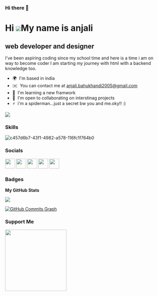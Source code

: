 ### Hi there 👋

<!--
**3188ab/3188ab** is a ✨ _special_ ✨ repository because its `README.md` (this file) appears on your GitHub profile.

Here are some ideas to get you started:

- 🔭 I’m currently working on ...
- 🌱 I’m currently learning ...
- 👯 I’m looking to collaborate on ...
- 🤔 I’m looking for help with ...
- 💬 Ask me about ...
- 📫 How to reach me: ...
- 😄 Pronouns: ...
- ⚡ Fun fact: ...
-->
Hi ![](https://user-images.githubusercontent.com/18350557/176309783-0785949b-9127-417c-8b55-ab5a4333674e.gif)My name is anjali
==============================================================================================================================

web developer and designer
--------------------------

I've been aspiring coding since my school time and here is a time i am on way to become coder I am starting my journey with html with a backend knowledge too.

* 🌍  I'm based in india
* ✉️  You can contact me at [anjali.bahukhandi2005@gmail.com](mailto:anjali.bahukhandi2005@gmail.com)
* 🧠  I'm learning a new framwork
* 🤝  I'm open to collaborating on interstinag projects
* ⚡  i'm a spiderman...just a secret bw you and me.oky!! :)

<a href="https://www.github.com/3188ab" target="_blank" rel="noreferrer"><img
src="https://img.shields.io/github/followers/3188ab?logo=github&style=for-the-badge&color=3382ed&labelColor=000000" /></a>

### Skills


![c457d6b7-43f1-4982-a578-116fc1f764b0](https://github.com/anjalibahukhandi3/3188ab/assets/107753127/9c3c5bee-d50a-4a69-9e83-23f1a7ab2ca8)



### Socials

<p align="left"> <a href="https://discord.com/users/bahukhandi#0001" target="_blank" rel="noreferrer"><img src="https://raw.githubusercontent.com/danielcranney/readme-generator/main/public/icons/socials/discord.svg" width="32" height="32" /></a> <a href="https://www.github.com/3188ab" target="_blank" rel="noreferrer"><img src="https://raw.githubusercontent.com/danielcranney/readme-generator/main/public/icons/socials/github-dark.svg" width="32" height="32" /></a> <a href="http://www.instagram.com/anj_b3" target="_blank" rel="noreferrer"><img src="https://raw.githubusercontent.com/danielcranney/readme-generator/main/public/icons/socials/instagram.svg" width="32" height="32" /></a> <a href="https://www.linkedin.com/in/anjali-bahukhandi-24b45b248/" target="_blank" rel="noreferrer"><img src="https://raw.githubusercontent.com/danielcranney/readme-generator/main/public/icons/socials/linkedin.svg" width="32" height="32" /></a> <a href="https://www.twitter.com/b3_anjali" target="_blank" rel="noreferrer"><img src="https://raw.githubusercontent.com/danielcranney/readme-generator/main/public/icons/socials/twitter.svg" width="32" height="32" /></a></p>

### Badges

<b>My GitHub Stats</b>

<a href="http://www.github.com/3188ab"><img src="https://github-readme-streak-stats.herokuapp.com/?user=3188ab&stroke=ffffff&background=000000&ring=0891b2&fire=0891b2&currStreakNum=ffffff&currStreakLabel=0891b2&sideNums=ffffff&sideLabels=ffffff&dates=ffffff&hide_border=true" /></a>

<a href="http://www.github.com/3188ab"><img src="https://github-readme-activity-graph.cyclic.app/graph?username=3188ab&bg_color=000000&color=ffffff&line=3382ed&point=ffffff&area_color=000000&area=true&hide_border=true&custom_title=GitHub%20Commits%20Graph" alt="GitHub Commits Graph" /></a>

### Support Me

<a href="https://www.buymeacoffee.com/anjalibahuP"><img src="https://cdn.buymeacoffee.com/buttons/v2/default-yellow.png" width="200" /></a>
